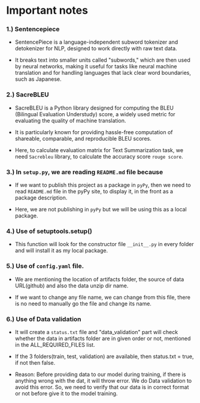 
# Important notes

### 1.) Sentencepiece

- SentencePiece is a language-independent subword tokenizer and detokenizer for NLP, designed to work directly with raw text data. 

- It breaks text into smaller units called "subwords," which are then used by neural networks, making it useful for tasks like neural machine translation and for handling languages that lack clear word boundaries, such as Japanese.


### 2.) SacreBLEU

- SacreBLEU is a Python library designed for computing the BLEU (Bilingual Evaluation Understudy) score, a widely used metric for evaluating the quality of machine translation.

- It is particularly known for providing hassle-free computation of shareable, comparable, and reproducible BLEU scores.

- Here, to calculate evaluation matrix for Text Summarization task, we need `Sacrebleu` library, to calculate the accuracy score `rouge score`.


### 3.) In `setup.py`, we are reading `README.md` file because  

- If we want to publish this project as a package in `pyPy`, then we need to read `README.md` file in the pyPy site, to display it, in the front as a package description. 

- Here, we are not publishing in `pyPy` but we will be using this as a local package. 


### 4.) Use of setuptools.setup() 

- This function will look for the constructor file `__init__.py` in every folder and will install it as my local package.


### 5.) Use of `config.yaml` file.

- We are mentioning the location of artifacts folder, the source of data URL(github) and also the data unzip dir name. 

- If we want to change any file name, we can change from this file, there is no need to manually go the file and change its name.  


### 6.) Use of Data validation

- It will create a `status.txt` file and "data_validation" part will check whether the data in artifacts folder are in given order or not, mentioned in the ALL_REQUIRED_FILES list.

- If the 3 folders(train, test, validation) are available, then status.txt = true, if not then false. 

- Reason: Before providing data to our model during training, if there is anything wrong with the dat, it will throw error. We do Data validation to avoid this error. So, we need to verify that our data is in correct format or not before give it to the model training.